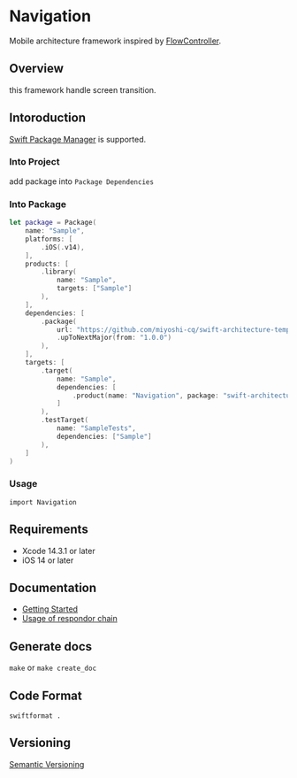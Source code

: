 # Navigation

Mobile architecture framework inspired by [FlowController](https://github.com/onmyway133/blog/issues/106).

## Overview

this framework handle screen transition.

## Intoroduction

[Swift Package Manager](https://www.swift.org/package-manager/) is supported.

### Into Project

add package into `Package Dependencies`

### Into Package

```swift
let package = Package(
    name: "Sample",
    platforms: [
        .iOS(.v14),
    ],
    products: [
        .library(
            name: "Sample",
            targets: ["Sample"]
        ),
    ],
    dependencies: [
        .package(
            url: "https://github.com/miyoshi-cq/swift-architecture-template-navigation",
            .upToNextMajor(from: "1.0.0")
        ),
    ],
    targets: [
        .target(
            name: "Sample",
            dependencies: [
                .product(name: "Navigation", package: "swift-architecture-template-navigation"),
            ]
        ),
        .testTarget(
            name: "SampleTests",
            dependencies: ["Sample"]
        ),
    ]
)
```

### Usage

`import Navigation`

## Requirements

- Xcode 14.3.1 or later
- iOS 14 or later

## Documentation

- [Getting Started](https://miyoshi-cq.github.io/swift-architecture-template-navigation/documentation/navigation/gettingstarted)
- [Usage of respondor chain](https://miyoshi-cq.github.io/swift-architecture-template-navigation/documentation/navigation/respondorchainusage)

## Generate docs

`make` or `make create_doc`

## Code Format

`swiftformat .`

## Versioning

[Semantic Versioning](https://semver.org/)
